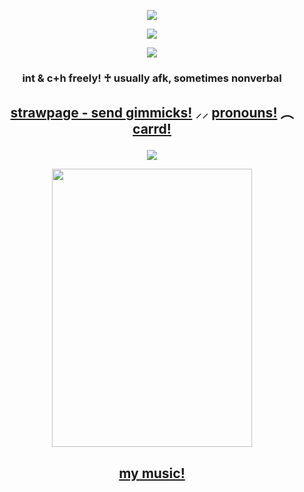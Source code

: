 <p align="center"> <img src="https://64.media.tumblr.com/a8b224473648c79e01c93d99c53a1f57/80d013f721698db8-9a/s2048x3072/23728592b61dac962304defeaa41e20137688dc5.pnj" </p>

<p align="center"> <img src="https://github.com/user-attachments/assets/fd92e8f7-0174-4fe6-83f6-beb2893d04fa" </p>

<p align="center"> <img src="https://64.media.tumblr.com/eadd6728c8551dae0c78816207d4a7f0/76719b57e0d15c43-b6/s400x600/997d52b063238e798f123b13a1652ea4f0e15d60.gifv" </p>


### <p align="center"> int & c+h freely! ♰ usually afk, sometimes nonverbal
## <p align="center"> [strawpage - send gimmicks!](https://oddyss.straw.page) ⸝⸝ [pronouns!](https://pronouns.cc/@buck) ︵ [carrd!](https://oddyss.carrd.co)</p>


<p align="center"> <img src="https://komarev.com/ghpvc/?username=oddysseys&label=assassinated%20&color=a02c2c&style=for-the-badge" </p>

<p align="center">
<img align="center" width="320" height="445" src="https://spotify-github-profile.kittinanx.com/api/view?uid=ai4h7whh7g3pw2gbihy4ae8xy&cover_image=true&theme=default&show_offline=false&background_color=a02c2c&interchange=true&bar_color=7e1111&bar_color_cover=false)](https://github.com/kittinan/spotify-github-profile)">
  
## <p align="center"> [my music!](https://www.last.fm/user/oddyss) </p>
</p>
